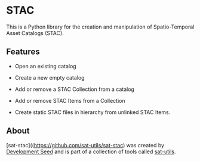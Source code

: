 # STAC

This is a Python library for the creation and manipulation of Spatio-Temporal Asset Catalogs (STAC).

## Features

- Open an existing catalog
- Create a new empty catalog
- Add or remove a STAC Collection from a catalog
- Add or remove STAC Items from a Collection


- Create static STAC files in hierarchy from unlinked STAC Items.

## About
[sat-stac]((https://github.com/sat-utils/sat-stac) was created by [Development Seed](<http://developmentseed.org>) and is part of a collection of tools called [sat-utils](https://github.com/sat-utils).

